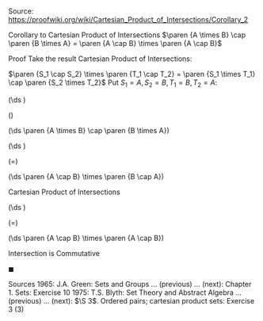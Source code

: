 # 

Source: https://proofwiki.org/wiki/Cartesian_Product_of_Intersections/Corollary_2

Corollary to Cartesian Product of Intersections
$\paren {A \times B} \cap \paren {B \times A} = \paren {A \cap B} \times \paren {A \cap B}$


Proof
Take the result Cartesian Product of Intersections:

$\paren {S_1 \cap S_2} \times \paren {T_1 \cap T_2} = \paren {S_1 \times T_1} \cap \paren {S_2 \times T_2}$
Put $S_1 = A, S_2 = B, T_1 = B, T_2 = A$:














\(\ds \)

\(\)







\(\ds \paren {A \times B} \cap \paren {B \times A}\)




















\(\ds \)

\(=\)







\(\ds \paren {A \cap B} \times \paren {B \cap A}\)





Cartesian Product of Intersections














\(\ds \)

\(=\)







\(\ds \paren {A \cap B} \times \paren {A \cap B}\)





Intersection is Commutative



$\blacksquare$


Sources
1965: J.A. Green: Sets and Groups ... (previous) ... (next): Chapter $1$. Sets: Exercise $10$
1975: T.S. Blyth: Set Theory and Abstract Algebra ... (previous) ... (next): $\S 3$. Ordered pairs; cartesian product sets: Exercise $3 \ (3)$




